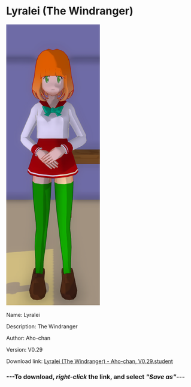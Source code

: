 # Lyralei (The Windranger)

<img src = "https://raw.githubusercontent.com/Arbiter1223/Daigaku-Gurashi-Custom-Students/master/Students/Files/Lyralei%20(The%20Windranger).png">

Name: Lyralei

Description: The Windranger

Author: Aho-chan

Version: V0.29

Download link: <a href="https://raw.githubusercontent.com/Arbiter1223/Daigaku-Gurashi-Custom-Students/master/Students/Files/Lyralei%20(The%20Windranger)%20-%20Aho-chan%2C%20V0.29.student">Lyralei (The Windranger) - Aho-chan, V0.29.student</a>

### ---**To download, _right-click_ the link, and select _"Save as"_**---
